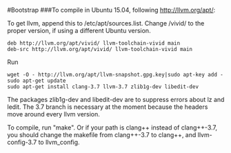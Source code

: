 #Bootstrap
###To compile in Ubuntu 15.04, following http://llvm.org/apt/:

To get llvm, append this to /etc/apt/sources.list. Change /vivid/ to the proper version, if using a different Ubuntu version.
```
deb http://llvm.org/apt/vivid/ llvm-toolchain-vivid main
deb-src http://llvm.org/apt/vivid/ llvm-toolchain-vivid main
```

Run 
```
wget -O - http://llvm.org/apt/llvm-snapshot.gpg.key|sudo apt-key add -
sudo apt-get update
sudo apt-get install clang-3.7 llvm-3.7 zlib1g-dev libedit-dev
```

The packages zlib1g-dev and libedit-dev are to suppress errors about lz and ledit. The 3.7 branch is necessary at the moment because the headers move around every llvm version.

To compile, run "make". Or if your path is clang++ instead of clang++-3.7, you should change the makefile from clang++-3.7 to clang++, and llvm-config-3.7 to llvm_config.
